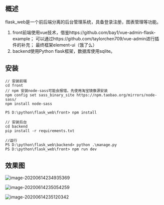 ## 概述

flask_web是一个前后端分离的后台管理系统，具备登录注册，图表管理等功能。

1. front前端使用vue技术，借鉴https://github.com/bay1/vue-admin-flask-example；
   可以通过https://github.com/taylorchen709/vue-admin进行插件的补充；
   最终框架element-ui（饿了么）
2. backend使用Python flask框架，数据库使用sqlite。

## 安装

```
// 安装前端
cd front
// npm 安装node-sass可能会报错，先使用淘宝镜像源安装
npm config set sass_binary_site https://npm.taobao.org/mirrors/node-sass/ 
npm install node-sass

PS D:\python\flask_web\front> npm install

// 安装后台
cd backend
pip install -r requirements.txt

//运行
PS D:\python\flask_web\backend> python .\manage.py
PS D:\python\flask_web\front> npm run dev

```

## 效果图

![image-20200614234935369](C:\Users\张文超\AppData\Roaming\Typora\typora-user-images\image-20200614234935369.png)

![image-20200614235054259](C:\Users\张文超\AppData\Roaming\Typora\typora-user-images\image-20200614235054259.png)

![image-20200614235120342](C:\Users\张文超\AppData\Roaming\Typora\typora-user-images\image-20200614235120342.png)


